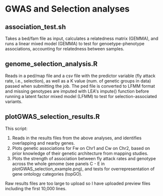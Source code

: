 # GWAS and Selection analyses

## association_test.sh
Takes a bed/fam file as input, calculates a relatedness matrix (GEMMA), and runs a linear mixed model (GEMMA) to test for genoetype-phenotype associations, accounting for relatedness between samples.

## genome_selection_analysis.R
Reads in a ped/map file and a csv file with the predictor variable (fly attack rate, i.e., selection), as well as a K value (num. of genetic groups in data) passed when submitting the job. The ped file is converted to LFMM format and missing genotypes are imputed with LEA's impute() function before running a latent factor mixed model (LFMM) to test for selection-associated variants.

## plotGWAS_selection_results.R
This script:
1. Reads in the results files from the above analyses, and identifies overlapping and nearby genes.
2. Plots genetic associations for Fw on Chr1 and Cw on Chr2, based on prior knowledge of their genetic architecture from mapping studies.
3. Plots the strength of association between fly attack rates and genotype across the whole genome (see panels C - E in plotGWAS_selection_example.png), and tests for overrepresentation of gene ontology categories (topGO). 

Raw results files are too large to upload so I have uploaded preview files including the first 10,000 lines.
